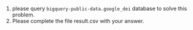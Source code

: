 1. please query `bigquery-public-data.google_dei` database to solve this problem.
2. Please complete the file result.csv with your answer.